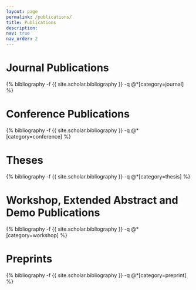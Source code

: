 ```yaml
---
layout: page
permalink: /publications/
title: Publications
description: 
nav: true
nav_order: 2
---
```

<!-- _pages/publications.md -->
<div class="publications">

<h1>Journal Publications</h1>
{% bibliography -f {{ site.scholar.bibliography }} -q @*[category=journal] %}

<h1>Conference Publications</h1>
{% bibliography -f {{ site.scholar.bibliography }} -q @*[category=conference] %}

<h1>Theses</h1>
{% bibliography -f {{ site.scholar.bibliography }} -q @*[category=thesis] %}

<h1>Workshop, Extended Abstract and Demo Publications</h1>
{% bibliography -f {{ site.scholar.bibliography }} -q @*[category=workshop] %}

<h1>Preprints</h1>
{% bibliography -f {{ site.scholar.bibliography }} -q @*[category=preprint] %}

</div>
